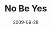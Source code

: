 ---
layout: media
category: media
series: "Commitment"
title: "No Be Yes"
date: 2009-09-28
description: "Brian Tome shares why we need to respond to the greatest commitment ever made - the one God has made to us."
video: "https://s3.amazonaws.com/crossroadsvideomessages/Commitment3.mp4"
video-poster: "https://www.crossroads.net/uploadedfiles/Commitment3-still.jpg"
---